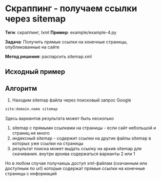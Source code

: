 # Скраппинг - получаем ссылки через sitemap
**Теги**: скраппинг, lxml
**Пример**: example/example-4.py

**Задача**: Получить прямые ссылки на конечные страницы, опубликованные на сайте

**Метод решения**: распарсить sitemap.xml

## Исходный пример

## Алгоритм
1. Находим sitemap файла через поисковый запрос Google
``` bash
site:domain.name sitemap
```
Здесь вариантов результата может быть несколько
1. sitemap с прямыми ссылками на страницы - если сайт небольшой и страниц не много
2. индексный sitemap - содержит ссылки на другие файлы sitemap в которых уже ссылки на страницы
3. результат поиска может выдать ссылку на архив sitemap для скачивания. внутри архива содержаться варианты 2 или 1 

Но в любом случае получаешь доступ xml-файлам (скачанным или доступным по url) которые содержат прямые ссылки на конечные страницы с информаций 